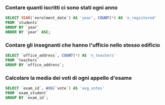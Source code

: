 ### Contare quanti iscritti ci sono stati ogni anno

```SQL
SELECT YEAR(`enrolment_date`) AS 'year', COUNT(*) AS 'n_registered'
FROM `students`
GROUP BY `year`
ORDER BY `year` ASC;
```

### Contare gli insegnanti che hanno l'ufficio nello stesso edificio

```SQL
SELECT `office_address`, COUNT(*) AS 'n_teachers'
FROM `teachers`
GROUP BY `office_address`;
```

### Calcolare la media dei voti di ogni appello d'esame

```SQL
SELECT `exam_id`, AVG(`vote`) AS 'avg_votes'
FROM `exam_student`
GROUP BY `exam_id`;
```